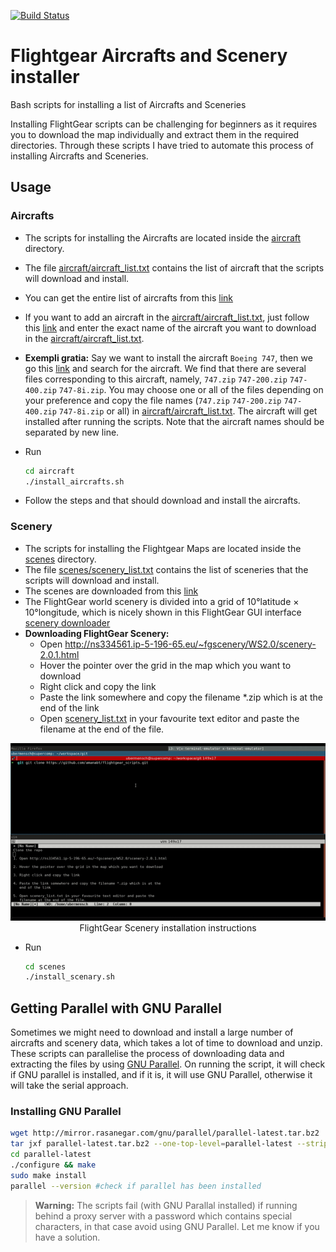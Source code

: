 [![Build Status](https://travis-ci.org/amanabt/flightgear_scripts.svg?branch=master)](https://travis-ci.org/amanabt/flightgear_scripts)

# Flightgear Aircrafts and Scenery installer
Bash scripts for installing a list of Aircrafts and Sceneries

Installing FlightGear scripts can be challenging for beginners
as it requires you to download the map individually and extract
them in the required directories. Through these scripts I have
tried to automate this process of installing Aircrafts and Sceneries.

## Usage
### Aircrafts
- The scripts for installing the Aircrafts are located inside the
  [aircraft](aircraft) directory.
- The file [aircraft/aircraft_list.txt](aircraft/aircraft_list.txt) contains the
  list of aircraft that the scripts will download and install.
- You can get the entire list of aircrafts from this
  [link](http://mirrors.ibiblio.org/flightgear/ftp/Aircraft/)
- If you want to add an aircraft in the [aircraft/aircraft_list.txt](aircraft/aircraft_list.txt),
  just follow this [link](http://mirrors.ibiblio.org/flightgear/ftp/Aircraft/)
  and enter the exact name of the aircraft you want to download in the
  [aircraft/aircraft_list.txt](aircraft/aircraft_list.txt).
- **Exempli gratia:** Say we want to install the aircraft `Boeing 747`,
  then we go this [link](http://mirrors.ibiblio.org/flightgear/ftp/Aircraft/)
  and search for the aircraft. We find that there are several files corresponding
  to this aircraft, namely, `747.zip` `747-200.zip` `747-400.zip` `747-8i.zip`.
  You may choose one or all of the files depending on your preference and copy
  the file names (`747.zip` `747-200.zip` `747-400.zip` `747-8i.zip` or all)
  in [aircraft/aircraft_list.txt](aircraft/aircraft_list.txt). The aircraft will
  get installed after running the scripts. Note that the aircraft names should be
  separated by new line.
  
- Run
  ```bash
  cd aircraft
  ./install_aircrafts.sh
  ```
- Follow the steps and that should download and install the aircrafts.

### Scenery
- The scripts for installing the Flightgear Maps are located inside the
  [scenes](scenes) directory.
- The file [scenes/scenery_list.txt](scenes/scenery_list.txt) contains the
  list of sceneries that the scripts will download and install.
- The scenes are downloaded from this
  [link](http://ns334561.ip-5-196-65.eu/~fgscenery/WS2.0/)
- The FlightGear world scenery is divided into a grid of
  10&deg;latitude &times; 10&deg;longitude, which is nicely
  shown in this FlightGear GUI interface
  [scenery downloader](http://ns334561.ip-5-196-65.eu/~fgscenery/WS2.0/scenery-2.0.1.html)
- **Downloading FlightGear Scenery:**
  - Open http://ns334561.ip-5-196-65.eu/~fgscenery/WS2.0/scenery-2.0.1.html
  - Hover the pointer over the grid in the map which you want to download
  - Right click and copy the link
  - Paste the link somewhere and copy the filename *.zip which is at the
    end of the link
  - Open [scenery_list.txt](scenes/scenery_list.txt) in your favourite text
    editor and paste the filename at the end of the file.

<p align="center"> 
  <img src="scenery_install_instructions.gif">
  <br>
  FlightGear Scenery installation instructions
</p>

- Run
  ```bash
  cd scenes
  ./install_scenary.sh
  ```

## Getting Parallel with GNU Parallel
Sometimes we might need to download and install a large number
of aircrafts and scenery data, which takes a lot of time to
download and unzip. These scripts can parallelise the process of
downloading data and extracting the files by using
[GNU Parallel](https://www.gnu.org/software/parallel/).
On running the script, it will check if GNU parallel is installed,
and if it is, it will use GNU Parallel, otherwise it will take
the serial approach.

### Installing GNU Parallel

```bash
wget http://mirror.rasanegar.com/gnu/parallel/parallel-latest.tar.bz2
tar jxf parallel-latest.tar.bz2 --one-top-level=parallel-latest --strip-components=1
cd parallel-latest
./configure && make
sudo make install
parallel --version #check if parallel has been installed
```

> **Warning:** The scripts fail (with GNU Parallal installed)
  if running behind a proxy server with a password which
  contains special characters, in that case avoid using
  GNU Parallel. Let me know if you have a solution.
